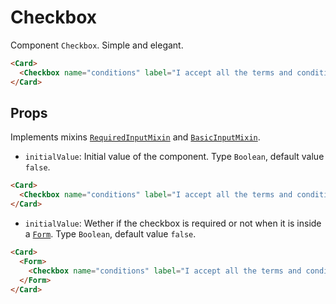 <script setup>
import Checkbox from '../../../lib/components/form/Checkbox.vue'
import Form from '../../../lib/components/form/Form.vue'
import Card from '../../../lib/components/info/Card.vue'
</script>

<style>
body {
    overflow-x: scroll !important;
    overflow-y: scroll !important;
}
</style>

# Checkbox

Component `Checkbox`. Simple and elegant.

<Card>
  <Checkbox name="conditions" label="I accept all the terms and conditions" />
</Card>

```html
<Card>
  <Checkbox name="conditions" label="I accept all the terms and conditions" />
</Card>
```

<div class="mb-xs-8" />

## Props

Implements mixins [`RequiredInputMixin`](/components/form/required-input-mixin) and [`BasicInputMixin`](/components/form/basic-input-mixin).

- `initialValue`: Initial value of the component. Type `Boolean`, default value `false`.

<Card>
  <Checkbox name="conditions" label="I accept all the terms and conditions" initialValue />
</Card>

```html
<Card>
  <Checkbox name="conditions" label="I accept all the terms and conditions" initialValue />
</Card>
```

<div class="mb-xs-8" />


- `initialValue`: Wether if the checkbox is required or not when it is inside a [`Form`](/components/form/form). Type `Boolean`, default value `false`.

<Card>
  <Form>
    <Checkbox name="conditions" label="I accept all the terms and conditions" required />
  </Form>
</Card>

```html
<Card>
  <Form>
    <Checkbox name="conditions" label="I accept all the terms and conditions" required />
  </Form>
</Card>
```

<div class="mb-xs-8" />